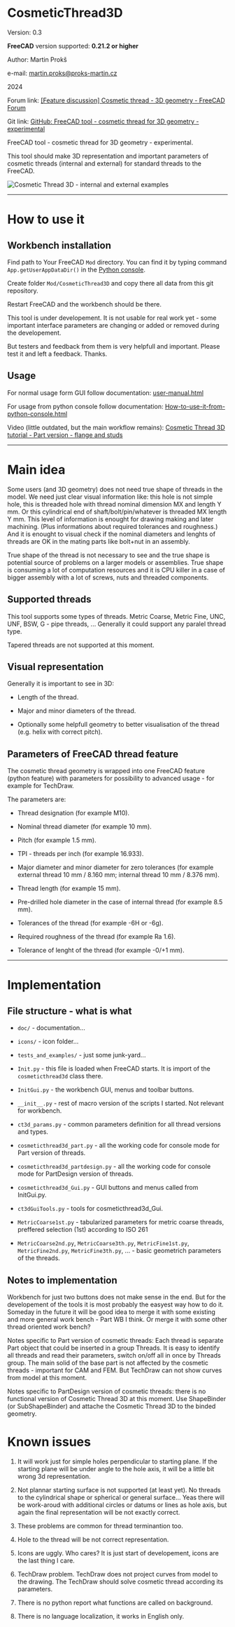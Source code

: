 # CosmeticThread3D

Version: 0.3

**FreeCAD** version supported: **0.21.2 or higher**

Author: Martin Prokš

e-mail: martin.proks@proks-martin.cz

2024

Forum link: [[Feature discussion] Cosmetic thread - 3D geometry - FreeCAD Forum](https://forum.freecad.org/viewtopic.php?t=85047)

Git link: [GitHub: FreeCAD tool - cosmetic thread for 3D geometry - experimental](https://github.com/martinproks/cosmeticthread3d)

FreeCAD tool - cosmetic thread for 3D geometry - experimental.

This tool should make 3D representation and important parameters of cosmetic threads (internal and external) for standard threads to the FreeCAD.

![Cosmetic Thread 3D - internal and external examples](https://github.com/martinproks/cosmeticthread3d/blob/main/doc/img/ct3d_2024-06-02.png?raw=true)

---

# How to use it

## Workbench installation

Find path to Your FreeCAD `Mod` directory. You can find it by typing command `App.getUserAppDataDir()` in the [Python console](https://wiki.freecad.org/Python_console "Python console").

Create folder `Mod/CosmeticThread3D` and copy there all data from this git repository.

Restart FreeCAD and the workbench should be there.

This tool is under developement. It is not usable for real work yet - some important interface parameters are changing or added or removed during the developement.

But testers and feedback from them is very helpfull and important. Please test it and left a feedback. Thanks.

## Usage

For normal usage form GUI follow documentation: [user-manual.html](https://github.com/martinproks/cosmeticthread3d/blob/main/doc/user-manual.html)

For usage from python console follow documentation: [How-to-use-it-from-python-console.html](https://github.com/martinproks/cosmeticthread3d/blob/main/doc/How-to-use-it-from-python-console.html)

Video (little outdated, but the main workflow remains): [Cosmetic Thread 3D tutorial - Part version - flange and studs](https://odysee.com/@Martin.Proks:a/flange_and_studs__part:3)

---

# Main idea

Some users (and 3D geometry) does not need true shape of threads in the model. We need just clear visual information like: this hole is not simple hole, this is threaded hole with thread nominal dimension MX and length Y mm. Or this cylindrical end of shaft/bolt/pin/whatever is threaded MX length Y mm. This level of information is enought for drawing making and later machining. (Plus informations about required tolerances and roughness.) And it is enought to visual check if the nominal diameters and lenghts of threads are OK in the mating parts like bolt+nut in an assembly.

True shape of the thread is not necessary to see and the true shape is potential source of problems on a larger models or assemblies. True shape is consuming a lot of computation resources and it is CPU killer in a case of bigger assembly with a lot of screws, nuts and threaded components.

## Supported threads

This tool supports some types of threads. Metric Coarse, Metric Fine, UNC, UNF, BSW, G - pipe threads, ... Generally it could support any paralel thread type.

Tapered threads are not supported at this moment.

## Visual representation

Generally it is important  to see in 3D:

* Length of the thread.

* Major and minor diameters of the thread.

* Optionally some helpfull geometry to better visualisation of the thread (e.g. helix with correct pitch).

## Parameters of FreeCAD thread feature

The cosmetic thread geometry is wrapped into one FreeCAD feature (python feature) with parameters for possibility to advanced usage - for example for TechDraw.

The parameters are:

* Thread designation (for example M10).

* Nominal thread diameter (for example 10 mm).

* Pitch (for example 1.5 mm).

* TPI - threads per inch (for example 16.933).

* Major diameter and minor diameter for zero tolerances (for example external thread 10 mm / 8.160 mm; internal thread 10 mm / 8.376 mm).

* Thread length (for example 15 mm).

* Pre-drilled hole diameter in the case of internal thread (for example 8.5 mm).

* Tolerances of the thread (for example -6H or -6g).

* Required roughness of the thread (for example Ra 1.6).

* Tolerance of lenght of the thread (for example -0/+1 mm).

---

# Implementation

## File structure - what is what

- `doc/` - documentation...

- `icons/` - icon folder...

- `tests_and_examples/` - just some junk-yard...

- `Init.py` - this file is loaded when FreeCAD starts. It is import of the `cosmeticthread3d` class there.

- `InitGui.py` - the workbench GUI, menus and toolbar buttons.

- `__init__.py` - rest of macro version of the scripts I started. Not relevant for workbench.

- `ct3d_params.py` - common parameters definition for all thread versions and types.

- `cosmeticthread3d_part.py` - all the working code for console mode for Part version of threads.

- `cosmeticthread3d_partdesign.py` - all the working code for console mode for PartDesign version of threads.

- `cosmeticthread3d_Gui.py` - GUI buttons and menus called from InitGui.py.

- `ct3dGuiTools.py` - tools for cosmeticthread3d_Gui.

- `MetricCoarse1st.py` - tabularized parameters for metric coarse threads, preffered selection (1st) according to ISO 261

- `MetricCoarse2nd.py`, `MetricCoarse3th.py`, `MetricFine1st.py`, `MetricFine2nd.py`, `MetricFine3th.py`, ... - basic geometrich parameters of the threads.

## Notes to implementation

Workbench for just two buttons does not make sense in the end. But for the developement of the tools it is most probably the easyest way how to do it. Someday in the future it will be good idea to merge it with some existing and more general work bench - Part WB I think. Or merge it with some other thread oriented work bench?

Notes specific to Part version of cosmetic threads: Each thread is separate Part object that could be inserted in a group Threads. It is easy to identify all threads and read their parameters, switch on/off all in once by Threads group. The main solid of the base part is not affected by the cosmetic threads - important for CAM and FEM. But TechDraw can not show curves from model at this moment.

Notes specific to PartDesign version of cosmetic threads: there is no functional version of Cosmetic Thread 3D at this moment. Use ShapeBinder (or SubShapeBinder) and attache the Cosmetic Thread 3D to the binded geometry.

# Known issues

1. It will work just for simple holes perpendicular to starting plane. If the starting plane will be under angle to the hole axis, it will be a little bit wrong 3d representation.

2. Not plannar starting surface is not supported (at least yet). No threads to the cylindrical shape or spherical or general surface... Yeas there will be work-aroud with additional circles or datums or lines as hole axis, but again the final representation will be not exactly correct.

3. These problems are common for thread terminantion too.

4. Hole to the thread will be not correct representation.

5. Icons are uggly. Who cares? It is just start of developement, icons are the last thing I care.

6. TechDraw problem. TechDraw does not project curves from model to the drawing. The TechDraw should solve cosmetic thread according its parameters.

7. There is no python report what functions are called on background.

8. There is no language localization, it works in English only.
